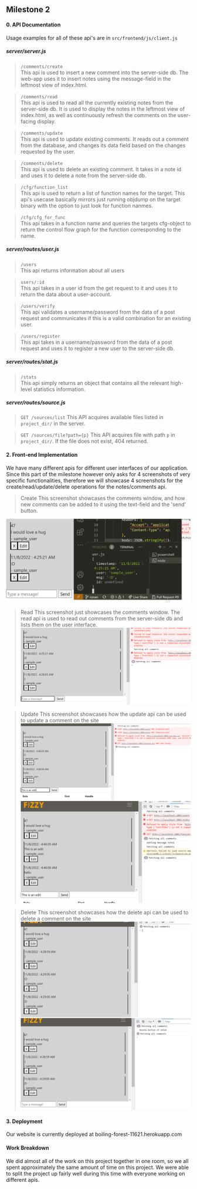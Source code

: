 ## Milestone 2

#### 0. API Documentation 

Usage examples for all of these api's are in `src/frontend/js/client.js`

##### server/server.js
> `/comments/create`  
This api is used to insert a new comment into the server-side db. The web-app uses it to insert 
notes using the message-field in the leftmost view of index.html.

> `/comments/read`  
This api is used to read all the currently existing notes from the server-side db. It is used to
display the notes in the leftmost view of index.html, as well as continuously refresh the comments
on the user-facing display.

> `/comments/update`  
This api is used to update existing comments. It reads out a comment from the database, and changes
its data field based on the changes requested by the user.

> `/comments/delete`  
This api is used to delete an existing comment. It takes in a note id and uses it to delete a note 
from the server-side db.

> `/cfg/function_list`  
This api is used to return a list of function names for the target. This api's usecase basically
mirrors just running objdump on the target binary with the option to just look for function nanmes.

> `/cfg/cfg_for_func`  
This api takes in a function name and queries the targets cfg-object to return the control flow
graph for the function corresponding to the name.

##### server/routes/user.js  
> `/users`  
This api returns information about all users

> `users/:id`  
This api takes in a user id from the get request to it and uses it to return the data about a
user-account. 

> `/users/verify`  
This api validates a username/password from the data of a post request and communicates if this is 
a valid combination for an existing user.

> `/users/register`  
This api takes in a username/password from the data of a post request and uses it to register a new
user to the server-side db.

##### server/routes/stat.js  
> `/stats`  
This api simply returns an object that contains all the relevant high-level statistics information.

##### server/routes/source.js

> `GET /sources/list`
This API acquires available files listed in `project_dir/` in the server.

> `GET /sources/file?path={p}`
This API acquires file with path `p` in `project_dir/`. If the file does not
exist, 404 returned.

#### 2. Front-end Implementation

We have many different apis for different user interfaces of our application. Since this part of the
milestone however only asks for 4 screenshots of very specific functionalities, therefore we will
showcase 4 screenshots for the create/read/update/delete operations for the notes/comments api.

> Create
This screenshot showcases the comments window, and how new comments can be added to it using the
text-field and the 'send' button.

![](../imgs/notes_create.PNG)

> Read
This screenshot just showcases the comments window. The read api is used to read out comments from
the server-side db and lists them on the user interface.
![](../imgs/notes_read.PNG)

> Update
This screenshot showcases how the update api can be used to update a comment on the site
![](../imgs/notes_edit1.PNG)
![](../imgs/notes_edit2.PNG)

> Delete
This screenshot showcases how the delete api can be used to delete a comment on the site
![notes_delete](../imgs/notes_delete1.PNG)
![notes_delete](../imgs/notes_delete2.PNG)


#### 3. Deployment
Our website is currently deployed at boiling-forest-11621.herokuapp.com

#### Work Breakdown
We did almost all of the work on this project together in one room, so we all spent approximately
the same amount of time on this project. We were able to split the project up fairly well during
this time with everyone working on different apis. 
